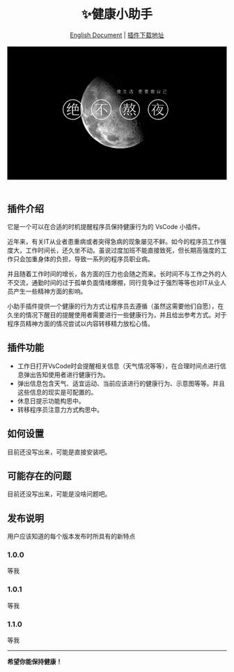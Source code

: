 <h1 align=center>✨健康小助手</h1>

<div align=center><a href='/zh.md'>English Document</a> | <a href='#'>插件下载地址</a></div>

<br>

<div align=center><img src='/images/cover.png' width=600></div>

<br>

## 插件介绍

它是一个可以在合适的时机提醒程序员保持健康行为的 VsCode 小插件。

近年来，有关IT从业者患重病或者突得急病的现象屡见不鲜。如今的程序员工作强度大，工作时间长，还久坐不动。虽说过度加班不能直接致死，但长期高强度的工作只会加重身体的负担，导致一系列的程序员职业病。

并且随着工作时间的增长，各方面的压力也会随之而来。长时间不与工作之外的人不交流，通勤时间的过于孤单负面情绪爆棚，同行竞争过于强烈等等也对IT从业人员产生一些精神方面的影响。

小助手插件提供一个健康的行为方式让程序员去遵循（虽然这需要他们自愿），在久坐的情况下醒目的提醒使用者需要进行一些健康行为，并且给出参考方式。对于程序员精神方面的情况尝试以内容转移精力放松心情。

## 插件功能

- 工作日打开VsCode时会提醒相关信息（天气情况等等），在合理时间点进行信息弹出告知使用者进行健康行为。
- 弹出信息包含天气、适宜运动、当前应该进行的健康行为、示意图等等。并且这些信息的现实是可配置的。
- 休息日提示功能构思中。
- 转移程序员注意力方式构思中。

## 如何设置

目前还没写出来，可能是直接安装吧。

## 可能存在的问题

目前还没写出来，可能是没啥问题吧。

## 发布说明

用户应该知道的每个版本发布时所具有的新特点

### 1.0.0

等我

### 1.0.1

等我

### 1.1.0

等我

-----------------------------------------------------------------------------------------------------------

**希望你能保持健康！**
